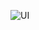 ![UI](https://github.com/abhay25v/Puzzle-it-IITP/assets/142715074/99ee2e97-0d06-4d06-86f1-a78f72d9b63f)
